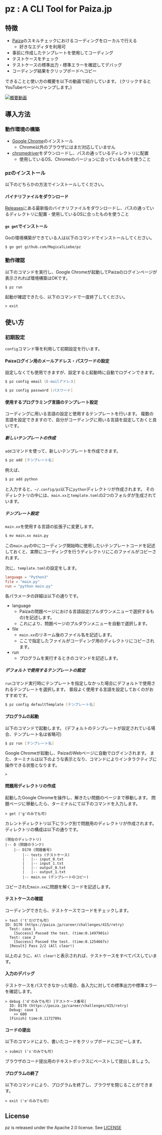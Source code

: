 # pz : A CLI Tool for Paiza.jp

## 特徴

- [Paiza](https://paiza.jp)のスキルチェックにおけるコーディングをローカルで行える
    - 好きなエディタを利用可
- 事前に作成したテンプレートを使用してコーディング
- テストケースをチェック
- テストケースの標準出力・標準エラーを確認してデバッグ
- コーディング結果をクリップボードへコピー

できることと使い方の概要を以下の動画で紹介しています。
(クリックするとYouTubeページへジャンプします。)

[![概要動画](/img/explain.png)](https://youtu.be/FTqw5-lfkNE "概要動画")

## 導入方法

### 動作環境の構築

- [Google Chrome](https://www.google.com/intl/ja_jp/chrome/)のインストール
    - Chrome以外のブラウザにはまだ対応していません
- [chromedriver](https://chromedriver.chromium.org/downloads)をダウンロードし、パスの通っているディレクトリに配置
    - 使用しているOS、Chromeのバージョンに合っているものを使うこと

### pzのインストール

以下のどちらかの方法でインストールしてください。

#### バイナリファイルをダウンロード

[Releases](https://github.com/reeve0930/pz/releases)にある最新版のバイナリファイルをダウンロードし、パスの通っているディレクトリに配置
    - 使用しているOSに合ったものを使うこと

#### `go get`でインストール

Goの環境構築ができている人は以下のコマンドでインストールしてください。

```zsh
$ go get github.com/MagicalLiebe/pz
```

### 動作確認

以下のコマンドを実行し、Google Chromeが起動してPaizaのログインページが表示されれば環境構築はOKです。

```zsh
$ pz run
```

起動が確認できたら、以下のコマンドで一度終了してください。

```
> exit
```


## 使い方

### 初期設定

`config`コマンド等を利用して初期設定を行います。

#### Paizaログイン用のメールアドレス・パスワードの設定

設定しなくても使用できますが、設定すると起動時に自動でログインできます。

```zsh
$ pz config email [E-mailアドレス]

$ pz config password [パスワード]
```

#### 使用するプログラミング言語のテンプレート設定

コーディングに用いる言語の設定と使用するテンプレートを行います。
複数の言語を設定できますので、自分がコーディングに用いる言語を設定しておくと良いです。

##### 新しいテンプレートの作成

`add`コマンドを使って、新しいテンプレートを作成できます。

```zsh
$ pz add [テンプレート名]
```

例えば、

```zsh
$ pz add python
```

と入力すると、`~/.config/pz`以下に`python`ディレクトリが作成されます。
そのディレクトリの中には、`main.xx`と`template.toml`の2つのフォルダが生成されています。

##### テンプレート設定

`main.xx`を使用する言語の拡張子に変更します。

```zsh
$ mv main.xx main.py
```

この`main.py`の中にコーディング開始時に使用したいテンプレートコードを記述しておくと、実際にコーディングを行うディレクトリにこのファイルがコピーされます。

次に、`template.toml`の設定をします。

```toml
language = "Python3"
file = "main.py"
run = "python main.py"
```

各パラメータの詳細は以下の通りです。

- language
    - Paizaの問題ページにおける言語設定(プルダウンメニューで選択するもの)を記述します。
    - これにより、問題ページのプルダウンメニューを自動で選択します。
- file
    - `main.xx`のリネーム後のファイル名を記述します。
    - ここで指定したファイルがコーディング用のディレクトリにコピーされます。
- run
    - プログラムを実行するときのコマンドを記述します。

##### デフォルトで使用するテンプレートの設定

`run`コマンド実行時にテンプレートを指定しなかった場合にデフォルトで使用されるテンプレートを選択します。
普段よく使用する言語を設定しておくのがおすすめです。

```zsh
$ pz config defaultTemplate [テンプレート名]
```

#### プログラムの起動

以下のコマンドで起動します。
(デフォルトのテンプレートが設定されている場合、テンプレート名は省略可)

```zsh
$ pz run [テンプレート名]
```

Google Chromeが起動し、PaizaのWebページに自動でログインされます。
また、ターミナルは以下のような表示となり、コマンドによりインタラクティブに操作できる状態となります。

```
>
```

#### 問題用ディレクトリの作成

起動したGoogle Chromeを操作し、解きたい問題のページまで移動します。
問題ページに移動したら、ターミナルにて以下のコマンドを入力します。

```
> get ('g'のみでも可)
```

カレントディレクトリ以下にランク別で問題用のディレクトリが作成されます。
ディレクトリの構成は以下の通りです。

```
(現在のディレクトリ)
|-- D (問題のランク)
    |-- D170 (問題番号)
        |-- tests (テストケース)
        |   |-- input_0.txt
        |   |-- input_1.txt
        |   |-- output_0.txt
        |   |-- output_1.txt
        |-- main.xx (テンプレートのコピー)
```

コピーされた`main.xx`に問題を解くコードを記述します。

#### テストケースの確認

コーディングできたら、テストケースでコードをチェックします。

```
> test ('t'だけでも可)
ID: D170 (https://paiza.jp/career/challenges/415/retry)
  Test: case 1
    [Success] Passed the test. (time:0.1497901s)
  Test: case 2
    [Success] Passed the test. (time:0.1254667s)
  [Result] Pass 2/2 (All clear!)
```

以上のように、`All clear!`と表示されれば、テストケースをすべてパスしています。

#### 入力のデバッグ

テストケースをパスできなかった場合、各入力に対しての標準出力や標準エラーを確認します。

```
> debug ('d'のみでも可) [テストケース番号]
  ID: D170 (https://paiza.jp/career/challenges/415/retry)
  Debug: case 1
    >> 600
  [Finish] time:0.1172789s
```

#### コードの提出

以下のコマンドにより、書いたコードをクリップボードにコピーします。

```
> submit ('s'のみでも可)
```

ブラウザのコード提出用のテキストボックスにペーストして提出しましょう。

#### プログラムの終了

以下のコマンドにより、プログラムを終了し、ブラウザを閉じることができます。

```
> exit ('e'のみでも可)
```

## License

pz is released under the Apache 2.0 license. See [LICENSE](LICENSE)

